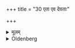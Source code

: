 +++
title = "30 एता एव देवताः"

+++

<details><summary>मूलम्</summary>

एता एव देवताः सीतायज्ञखलयज्ञप्रवपणप्रलवनपर्ययणेषु ३०
</details>

<details><summary>Oldenberg</summary>

30. The same deities (receive offerings) at the furrow-sacrifice, at the thrashing-floor-sacrifice, at the sowing, at the reaping of the crop, and at the putting of the crop into the barn.
</details>
